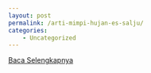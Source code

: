 ```yaml
---
layout: post
permalink: /arti-mimpi-hujan-es-salju/
categories:
    - Uncategorized
---
```


[Baca Selengkapnya](/03)